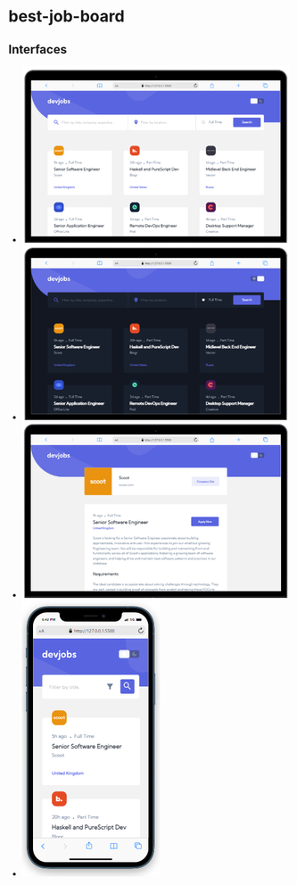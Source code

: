 # best-job-board

## Interfaces
* <img src="./assets/screenshots/light-desktop.png">
* <img src="./assets/screenshots/dark-desktop.png">
* <img src="./assets/screenshots/light-detail-desktop.png">
* <img src="./assets/screenshots/light-mobile.png">
